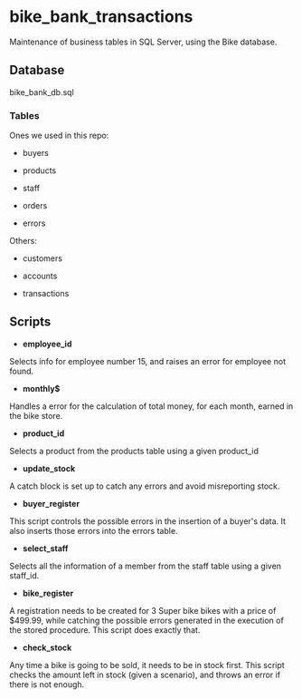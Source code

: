 # bike_bank_transactions
Maintenance of business tables in SQL Server, using the Bike database. 

## Database 

bike_bank_db.sql

### Tables 

Ones we used in this repo:

- buyers

- products

- staff

- orders

- errors

Others:

- customers

- accounts

- transactions


## Scripts

- **employee_id**

Selects info for employee number 15, and raises an error for employee not found. 

- **monthly$**

Handles a error for the calculation of total money, for each month, earned in the bike store. 

- **product_id**

Selects a product from the products table using a given product_id

- **update_stock**

A catch block is set up to catch any errors and avoid misreporting stock.

- **buyer_register**

This script controls the possible errors in the insertion of a buyer's data. 
It also inserts those errors into the errors table.

- **select_staff**

 Selects all the information of a member from the staff table using a given staff_id. 
 
- **bike_register**
 
A registration needs to be created for 3 Super bike bikes with a price of $499.99, 
while catching the possible errors generated in the execution of the stored procedure. This script does exactly that.

- **check_stock**

Any time a bike is going to be sold, it needs to be in stock first. 
This script checks the amount left in stock (given a scenario), and throws an error if there is not enough.

